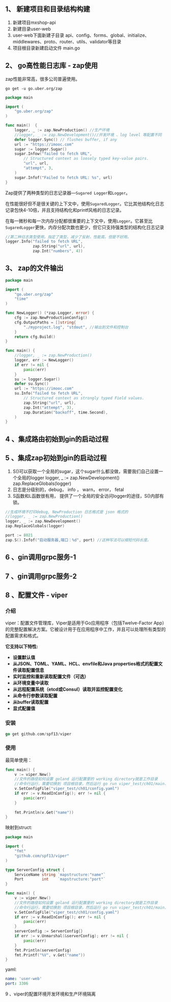 ## 1、 新建项目和目录结构构建

1. 新建项目mxshop-api
2. 新建目录user-web
3. user-web下面新建子目录 api、config、forms、global、initialize、middlewares、proto、router、utils、validator等目录
4. 项目根目录新建启动文件 main.go

## 2、 go高性能日志库 - zap使用

zap性能非常高，很多公司普遍使用。

```shell
go get -u go.uber.org/zap
```

```go
package main

import (
	"go.uber.org/zap"
)

func main()  {
	logger, _ := zap.NewProduction() //生产环境
	//logger, _ := zap.NewDevelopment()//开发环境 、log level 等配置不同
	defer logger.Sync() // flushes buffer, if any
	url := "https://imooc.com"
	sugar := logger.Sugar()
	sugar.Infow("failed to fetch URL",
		// Structured context as loosely typed key-value pairs.
		"url", url,
		"attempt", 3,
	)
	sugar.Infof("Failed to fetch URL: %s", url)
}
```

Zap提供了两种类型的日志记录器—`Sugared Logger`和`Logger`。

在性能很好但不是很关键的上下文中，使用`SugaredLogger`。它比其他结构化日志记录包快4-10倍，并且支持结构化和printf风格的日志记录。

在每一微秒和每一次内存分配都很重要的上下文中，使用`Logger`。它甚至比`SugaredLogger`更快，内存分配次数也更少，但它只支持强类型的结构化日志记录

```go
//第二种日志类型使用。指定了类型，减少了反射，性能高，但是不好用。
logger.Info("failed to fetch URL",
			zap.String("url", url),
            zap.Int("numbers", 4))
```

## 3、 zap的文件输出

```go
package main

import (
	"go.uber.org/zap"
	"time"
)

func NewLogger() (*zap.Logger, error) {
	cfg := zap.NewProductionConfig()
	cfg.OutputPaths = []string{
		"./myproject.log", "stdout", //输出到文件和控制台
	}
	return cfg.Build()
}

func main() {
	//logger, _ := zap.NewProduction()
	logger, err := NewLogger()
	if err != nil {
		panic(err)
	}
	su := logger.Sugar()
	defer su.Sync()
	url := "https://imooc.com"
	su.Info("failed to fetch URL",
		// Structured context as strongly typed Field values.
		zap.String("url", url),
		zap.Int("attempt", 3),
		zap.Duration("backoff", time.Second),
	)
}
```

## 4 、集成路由初始到gin的启动过程 

## 5 、集成zap初始到gin的启动过程

1. S()可以获取一个全局的sugar，这个sugar什么都没做，需要我们自己设置一个全局的logger
   logger, _ := zap.NewDevelopment()
   zap.ReplaceGlobals(logger)
2. 日志是分级别的，debug， info ， warn， error， fetal
3. S函数和L函数很有用， 提供了一个全局的安全访问logger的途径，S()内部有锁。

```go
//生成环境不打印debug, NewProduction 日志格式是 json 格式的
//logger, _ := zap.NewProduction()
logger, _ := zap.NewDevelopment()
zap.ReplaceGlobals(logger)

port := 8021
zap.S().Infof("启动服务器,端口：%d", port) //这种写法可以缩短代码长度。
```

## 6 、gin调用grpc服务-1

## 7 、gin调用grpc服务-2

## 8 、配置文件 - viper

### 介绍

viper：配置文件管理库，Viper是适用于Go应用程序（包括Twelve-Factor App）的完整配置解决方案。它被设计用于在应用程序中工作，并且可以处理所有类型的配置需求和格式。

**它支持以下特性:**

- **设置默认值**
- **从JSON、TOML、YAML、HCL、envfile和Java properties格式的配置文件读取配置信息**
- **实时监控和重新读取配置文件（可选）**
- **从环境变量中读取**
- **从远程配置系统（etcd或Consul）读取并监控配置变化**
- **从命令行参数读取配置**
- **从buffer读取配置**
- **显式配置值**

### 安装

```go
go get github.com/spf13/viper
```

### 使用

最简单使用：

```go
func main() {
	v := viper.New()
	//文件的路径如何设置 goland 运行配置里的 working directory就是工作目录
	//命令行运行，需要切换到 项目根目录，然后运行 go run viper_test/ch01/main.go
	v.SetConfigFile("viper_test/ch01/config.yaml")
	if err := v.ReadInConfig(); err != nil {
		panic(err)
	}
	
	fmt.Println(v.Get("name"))
}
```

映射到struct:

```go
package main

import (
	"fmt"
	"github.com/spf13/viper"
)

type ServerConfig struct {
	ServiceName string `mapstructure:"name"`
	Port        int    `mapstructure:"port"`
}

func main() {
	v := viper.New()
	//文件的路径如何设置 goland 运行配置里的 working directory就是工作目录
	//命令行运行，需要切换到 项目根目录，然后运行 go run viper_test/ch01/main.go
	v.SetConfigFile("viper_test/ch01/config.yaml")
	if err := v.ReadInConfig(); err != nil {
		panic(err)
	}
	serverConfig := ServerConfig{}
	if err := v.Unmarshal(&serverConfig); err != nil {
		panic(err)
	}
	fmt.Println(serverConfig)
	fmt.Printf("%V", v.Get("name"))
}
```

yaml:

```yaml
name: 'user-web'
port: 3306
```

9 、viper的配置环境开发环境和生产环境隔离